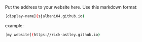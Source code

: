 Put the address to your website here. Use this markdown format:

```bash
[display-name](sjalbani04.github.io)
```

example:
```bash
[my website](https://rick-astley.github.io)
```

